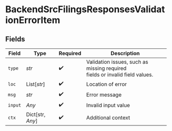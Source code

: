 # BackendSrcFilingsResponsesValidationErrorItem


## Fields

| Field                                                                                           | Type                                                                                            | Required                                                                                        | Description                                                                                     |
| ----------------------------------------------------------------------------------------------- | ----------------------------------------------------------------------------------------------- | ----------------------------------------------------------------------------------------------- | ----------------------------------------------------------------------------------------------- |
| `type`                                                                                          | *str*                                                                                           | :heavy_check_mark:                                                                              | Validation issues, such as missing required<br/>                    fields or invalid field values. |
| `loc`                                                                                           | List[*str*]                                                                                     | :heavy_check_mark:                                                                              | Location of error                                                                               |
| `msg`                                                                                           | *str*                                                                                           | :heavy_check_mark:                                                                              | Error message                                                                                   |
| `input`                                                                                         | *Any*                                                                                           | :heavy_check_mark:                                                                              | Invalid input value                                                                             |
| `ctx`                                                                                           | Dict[str, *Any*]                                                                                | :heavy_check_mark:                                                                              | Additional context                                                                              |
